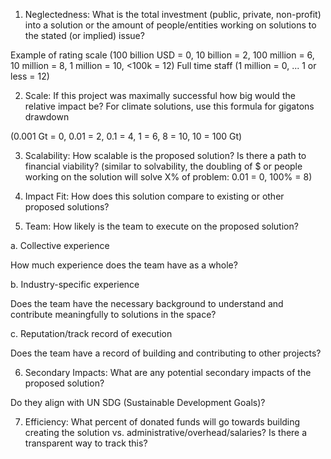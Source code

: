 1. Neglectedness:
What is the total investment (public, private, non-profit) into a solution or the amount of people/entities working on solutions to the stated (or implied) issue?

  Example of rating scale
  (100 billion USD = 0, 10 billion = 2, 100 million = 6, 10 million = 8, 1 million = 10, <100k = 12)
  Full time staff (1 million = 0, ... 1 or less = 12)

2. Scale: 
If this project was maximally successful how big would the relative impact be? For climate solutions, use this formula for gigatons drawdown

  (0.001 Gt = 0, 0.01 = 2, 0.1 = 4, 1 = 6, 8 = 10,  10 = 100 Gt)

3. Scalability:
How scalable is the proposed solution? Is there a path to financial viability?
(similar to solvability, the doubling of $ or people working on the solution will solve X% of problem: 0.01 = 0, 100% = 8)

4. Impact Fit:
How does this solution compare to existing or other proposed solutions?

5. Team:
How likely is the team to execute on the proposed solution?

a. Collective experience

  How much experience does the team have as a whole?

  b. Industry-specific experience

  Does the team have the necessary background to understand and contribute meaningfully to solutions in the space? 

  c. Reputation/track record of execution

  Does the team have a record of building and contributing to other projects?

6. Secondary Impacts:
What are any potential secondary impacts of the proposed solution? 

  Do they align with UN SDG (Sustainable Development Goals)?

7. Efficiency:
What percent of donated funds will go towards building creating the solution vs. administrative/overhead/salaries? Is there a transparent way to track this?
